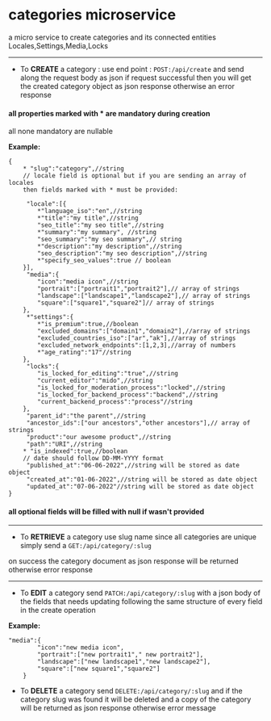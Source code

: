 # categories microservice

a micro service to create categories and its connected entities Locales,Settings,Media,Locks

---

- To **CREATE** a category :
use end point : `POST:/api/create` and send along the request body as json
if request successful 
then you will get the created category object as json response
otherwise an error response

#### all properties marked with * are mandatory during creation
all none mandatory are nullable

**Example:**
```
{
    * "slug":"category",//string
    // locale field is optional but if you are sending an array of locales
    then fields marked with * must be provided:
    
     "locale":[{
        *"language_iso":"en",//string
        *"title":"my title",//string
        "seo_title":"my seo title",//string
        *"summary":"my summary", //string
        "seo_summary":"my seo summary",// string
        *"description":"my description",//string
        "seo_description":"my seo description",//string
        *"specify_seo_values":true // boolean
    }],
     "media":{
        "icon":"media icon",//string
        "portrait":["portrait1","portrait2"],// array of strings
        "landscape":["landscape1","landscape2"],// array of strings
        "square":["square1","square2"]// array of strings
    },
     *"settings":{
        *"is_premium":true,//boolean
        "excluded_domains":["domain1","domain2"],//array of strings
        "excluded_countries_iso":["ar","ak"],//array of strings
        "excluded_network_endpoints":[1,2,3],//array of numbers
        *"age_rating":"17"//string
    },
     "locks":{
        "is_locked_for_editing":"true",//string
        "current_editor":"mido",//string
        "is_locked_for_moderation_process":"locked",//string
        "is_locked_for_backend_process":"backend",//string
        "current_backend_process":"process"//string
    },
     "parent_id":"the parent",//string
     "ancestor_ids":["our ancestors","other ancestors"],// array of strings
     "product":"our awesome product",//string
     "path":"URI",//string
    * "is_indexed":true,//boolean
    // date should follow DD-MM-YYYY format
     "published_at":"06-06-2022",//string will be stored as date object
     "created_at":"01-06-2022",//string will be stored as date object
     "updated_at":"07-06-2022"//string will be stored as date object
}
```

#### all optional fields will be filled with null if wasn't provided 

---

- To **RETRIEVE** a category use slug name since all categories are unique
simply send a `GET:/api/category/:slug`

on success the category document as json response will be returned otherwise 
error response

---

- To **EDIT** a category send `PATCH:/api/category/:slug` with a json body of the fields that needs updating
following the same structure of every field in the create operation 

**Example:**
```
"media":{
        "icon":"new media icon",
        "portrait":["new portrait1"," new portrait2"],
        "landscape":["new landscape1","new landscape2"],
        "square":["new square1","square2"]
    }
```

- To **DELETE** a category send `DELETE:/api/category/:slug` and if the category slug was found it will be deleted
  and a copy of the category will be returned as json response otherwise error message